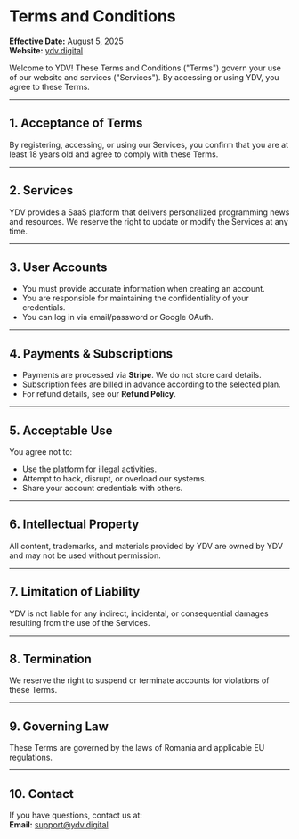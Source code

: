 <!-- @format -->

# Terms and Conditions

**Effective Date:** August 5, 2025  
**Website:** [ydv.digital](https://ydv.digital)

Welcome to YDV! These Terms and Conditions ("Terms") govern your use of our
website and services ("Services"). By accessing or using YDV, you agree to these
Terms.

---

## 1. Acceptance of Terms

By registering, accessing, or using our Services, you confirm that you are at
least 18 years old and agree to comply with these Terms.

---

## 2. Services

YDV provides a SaaS platform that delivers personalized programming news and
resources. We reserve the right to update or modify the Services at any time.

---

## 3. User Accounts

- You must provide accurate information when creating an account.
- You are responsible for maintaining the confidentiality of your credentials.
- You can log in via email/password or Google OAuth.

---

## 4. Payments & Subscriptions

- Payments are processed via **Stripe**. We do not store card details.
- Subscription fees are billed in advance according to the selected plan.
- For refund details, see our **Refund Policy**.

---

## 5. Acceptable Use

You agree not to:

- Use the platform for illegal activities.
- Attempt to hack, disrupt, or overload our systems.
- Share your account credentials with others.

---

## 6. Intellectual Property

All content, trademarks, and materials provided by YDV are owned by YDV and may
not be used without permission.

---

## 7. Limitation of Liability

YDV is not liable for any indirect, incidental, or consequential damages
resulting from the use of the Services.

---

## 8. Termination

We reserve the right to suspend or terminate accounts for violations of these
Terms.

---

## 9. Governing Law

These Terms are governed by the laws of Romania and applicable EU regulations.

---

## 10. Contact

If you have questions, contact us at:  
**Email:** support@ydv.digital
